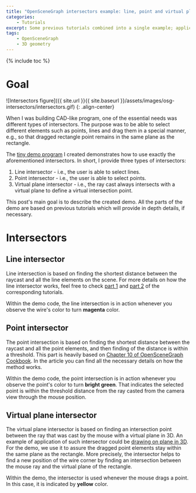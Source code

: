 ```yaml
---
title: "OpenSceneGraph intersectors example: line, point and virtual plane"
categories: 
    - Tutorials
excerpt: Some previous tutorials combined into a single example; applicable in CAD-like environment.
tags: 
    - OpenSceneGraph 
    - 3D geometry
---
```


{% include toc %}

# Goal

![Intersectors figure]({{ site.url }}{{ site.baseurl }}/assets/images/osg-intersectors/intersectors.gif)
{: .align-center}

When I was building CAD-like program, one of the essential needs was different types of intersectors. The purpose was to be able to select different elements such as points, lines and drag them in a special manner, e.g., so that dragged rectangle point remains in the same plane as the rectangle. 

The [tiny demo program](https://github.com/vicrucann/osg-intersectors-example) I created demonstrates how to use exactly the aforementioned intersectors. In short, I provide three types of intersectors:

1. Line intersector - i.e., the user is able to select lines.
2. Point intersector - i.e., the user is able to select points.
3. Virtual plane intersector - i.e., the ray cast always intersects with a virtual plane to define a virtual intersection point.

This post's main goal is to describe the created demo. All the parts of the demo are based on previous tutorials which will provide in depth details, if necessary.

# Intersectors

## Line intersector

Line intersection is based on finding the shortest distance between the raycast and all the line elements on the scene. For more details on how the line intersector works, feel free to check [part 1](http://vicrucann.github.io/tutorials/osg-stroke-intersector/) and [part 2](http://vicrucann.github.io/tutorials/osg-stroke-intersector-improved/) of the corresponding tutorials. 

Within the demo code, the line intersection is in action whenever you observe the wire's color to turn **magenta** color. 

## Point intersector

The point intersection is based on finding the shortest distance between the raycast and all the point elements, and then finding of the distance is within a threshold. This part is heavily based on [Chapter 10 of OpenSceneGraph Cookbook](http://documents.tips/documents/openscenegraph-cookbook-chapter-10.html). In the article you can find all the necessary details on how the method works.

Within the demo code, the point intersection is in action whenever you observe the point's color to turn **bright green**.  That indicates the selected point is within the threshold distance from the ray casted from the camera view through the mouse position.

## Virtual plane intersector

The virtual plane intersector is based on finding an intersection point between the ray that was cast by the mouse with a virtual plane in 3D. An example of application of such intersector could be [drawing on plane in 3D](http://vicrucann.github.io/tutorials/osg-raycast/). For the demo, we use it to assure the dragged point elements stay within the same plane as the rectangle. More precisely, the intersector helps to find a new position of the wire corner by finding an intersection between the mouse ray and the virtual plane of the rectangle. 

Within the demo, the intersector is used whenever the mouse drags a point. In this case, it is indicated by **yellow** color. 
